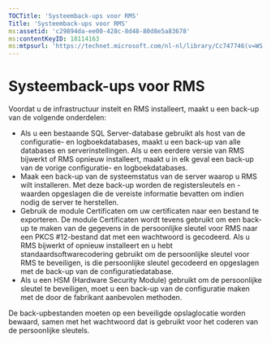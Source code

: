 ```yaml
---
TOCTitle: 'Systeemback-ups voor RMS'
Title: 'Systeemback-ups voor RMS'
ms:assetid: 'c29894da-ee00-428c-8d48-80d8e5a83678'
ms:contentKeyID: 18114163
ms:mtpsurl: 'https://technet.microsoft.com/nl-nl/library/Cc747746(v=WS.10)'
---
```


Systeemback-ups voor RMS
========================

Voordat u de infrastructuur instelt en RMS installeert, maakt u een back-up van de volgende onderdelen:

-   Als u een bestaande SQL Server-database gebruikt als host van de configuratie- en logboekdatabases, maakt u een back-up van alle databases en serverinstellingen. Als u een eerdere versie van RMS bijwerkt of RMS opnieuw installeert, maakt u in elk geval een back-up van de vorige configuratie- en logboekdatabases.
-   Maak een back-up van de systeemstatus van de server waarop u RMS wilt installeren. Met deze back-up worden de registersleutels en -waarden opgeslagen die de vereiste informatie bevatten om indien nodig de server te herstellen.
-   Gebruik de module Certificaten om uw certificaten naar een bestand te exporteren. De module Certificaten wordt tevens gebruikt om een back-up te maken van de gegevens in de persoonlijke sleutel voor RMS naar een PKCS \#12-bestand dat met een wachtwoord is gecodeerd. Als u RMS bijwerkt of opnieuw installeert en u hebt standaardsoftwarecodering gebruikt om de persoonlijke sleutel voor RMS te beveiligen, is die persoonlijke sleutel gecodeerd en opgeslagen met de back-up van de configuratiedatabase.
-   Als u een HSM (Hardware Security Module) gebruikt om de persoonlijke sleutel te beveiligen, moet u een back-up van de configuratie maken met de door de fabrikant aanbevolen methoden.

De back-upbestanden moeten op een beveiligde opslaglocatie worden bewaard, samen met het wachtwoord dat is gebruikt voor het coderen van de persoonlijke sleutels.
